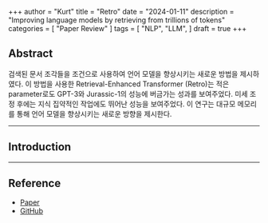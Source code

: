 +++
author = "Kurt"
title = "Retro"
date = "2024-01-11"
description = "Improving language models by retrieving from trillions of tokens"
categories = [
    "Paper Review"
]
tags = [
    "NLP",
    "LLM",
]
draft = true
+++

## Abstract

검색된 문서 조각들을 조건으로 사용하여 언어 모델을 향상시키는 새로운 방법을 제시하였다. 이 방법을 사용한 Retrieval-Enhanced Transformer (Retro)는 적은 parameter로도 GPT-3와 Jurassic-1의 성능에 버금가는 성과를 보여주었다. 미세 조정 후에는 지식 집약적인 작업에도 뛰어난 성능을 보여주었다. 이 연구는 대규모 메모리를 통해 언어 모델을 향상시키는 새로운 방향을 제시한다.

---

## Introduction





---

## Reference

* [Paper](https://arxiv.org/pdf/2112.04426.pdf)
* [GitHub](https://github.com/lucidrains/RETRO-pytorch)